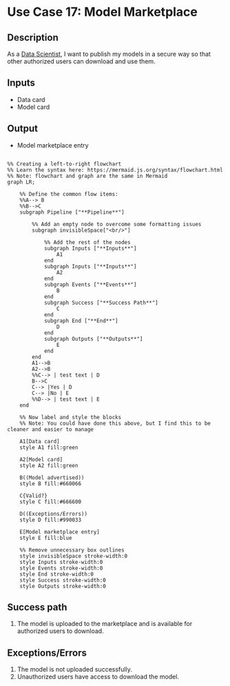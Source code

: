 # Use Case 17: Model Marketplace

## Description

As a <a href="https://github.com/MLOps-OpenAPI/arch-diagrams?tab=readme-ov-file#data-scientists">Data Scientist</a>, I want to publish my models in a secure way so that other authorized users can download and use them.

## Inputs

* Data card
* Model card

## Output

* Model marketplace entry

```mermaid

%% Creating a left-to-right flowchart
%% Learn the syntax here: https://mermaid.js.org/syntax/flowchart.html
%% Note: flowchart and graph are the same in Mermaid
graph LR;

    %% Define the common flow items:
    %%A--> B
    %%B-->C
    subgraph Pipeline ["**Pipeline**"]
        
        %% Add an empty node to overcome some formatting issues
        subgraph invisibleSpace["<br/>"]

            %% Add the rest of the nodes
            subgraph Inputs ["**Inputs**"]
                A1
            end
            subgraph Inputs ["**Inputs**"]
                A2
            end
            subgraph Events ["**Events**"]
                B
            end
            subgraph Success ["**Success Path**"]
                C
            end
            subgraph End ["**End**"]
                D
            end
            subgraph Outputs ["**Outputs**"]
                E
            end
        end
        A1-->B
        A2-->B
        %%C--> | test text | D
        B-->C
        C--> |Yes | D
        C--> |No | E
        %%D--> | test text | E
    end

    %% Now label and style the blocks
    %% Note: You could have done this above, but I find this to be cleaner and easier to manage

    A1[Data card]
    style A1 fill:green

    A2[Model card]
    style A2 fill:green

    B((Model advertised))
    style B fill:#660066

    C{Valid?}
    style C fill:#666600

    D((Exceptions/Errors))
    style D fill:#990033

    E[Model marketplace entry]
    style E fill:blue

    %% Remove unnecessary box outlines
    style invisibleSpace stroke-width:0
    style Inputs stroke-width:0
    style Events stroke-width:0
    style End stroke-width:0
    style Success stroke-width:0
    style Outputs stroke-width:0

```


## Success path

1. The model is uploaded to the marketplace and is available for authorized users to download.

## Exceptions/Errors

1. The model is not uploaded successfully.
2. Unauthorized users have access to download the model.
